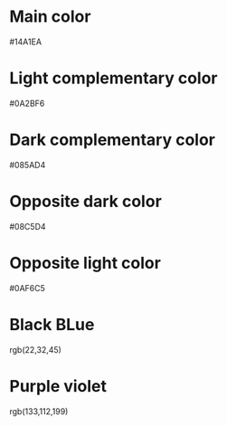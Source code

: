 # Main color
#14A1EA
# Light complementary color
#0A2BF6
# Dark complementary color
#085AD4
# Opposite dark color
#08C5D4
# Opposite light color
#0AF6C5
# Black BLue
rgb(22,32,45)
# Purple violet
rgb(133,112,199)